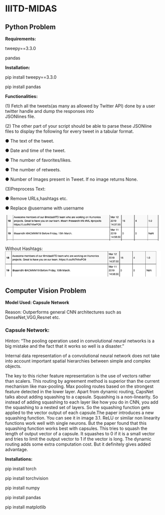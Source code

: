 # IIITD-MIDAS
## Python Problem
**Requirements:**

tweepy==3.3.0

pandas

**Installation:**

pip install tweepy==3.3.0

pip install pandas

**Functionalities:**

(1) Fetch all the tweets(as many as allowed by Twitter API) done by a user twitter handle and dump the responses into        
JSONlines file.

(2) The other part of your script should be able to parse these JSONline files to display the following for every tweet in a 
tabular format.
  
  ● The text of the tweet.

  ● Date and time of the tweet.

  ● The number of favorites/likes.

  ● The number of retweets.

  ● Number of Images present in Tweet. If no image returns None.


(3)Preprocess Text:
  
  ● Remove URLs,hashtags etc.
  
  ● Replace @username with username
  
![alt text](https://github.com/kartikdutt18/IIITD-MIDAS/blob/master/imgs/Screen%20Shot%202019-03-25%20at%2010.44.21%20PM.png)

 Without Hashtags:
![alt text](https://github.com/kartikdutt18/IIITD-MIDAS/blob/master/imgs/Screen%20Shot%202019-03-25%20at%2010.44.37%20PM.png)
  
  
## Computer Vision Problem

**Model Used: Capsule Network**

Reason: Outperforms general CNN architectures such as DenseNet,VGG,Resnet etc.

### Capsule Network:

Hinton: “The pooling operation used in convolutional neural networks is a big mistake and the fact that it works so well is a disaster.”

Internal data representation of a convolutional neural network does not take into account important spatial hierarchies between simple and complex objects.

The key to this richer feature representation is the use of vectors rather than scalers.
 This routing by agreement method is superior than the current mechanism like max-pooling. Max pooling routes based on the strongest feature detected in the lower layer. Apart from dynamic routing, CapsNet talks about adding squashing to a capsule. Squashing is a non-linearity. So instead of adding squashing to each layer like how you do in CNN, you add the squashing to a nested set of layers. So the squashing function gets applied to the vector output of each capsule.The paper introduces a new squashing function. You can see it in image 3.1. ReLU or similar non linearity functions work well with single neurons. But the paper found that this squashing function works best with capsules. This tries to squash the length of output vector of a capsule. It squashes to 0 if it is a small vector and tries to limit the output vector to 1 if the vector is long. The dynamic routing adds some extra computation cost. But it definitely gives added advantage.
 
 **Installations:**
 
pip install torch

pip install torchvision

pip install numpy

pip install pandas

pip install matplotlib


